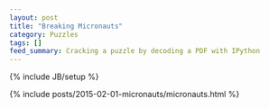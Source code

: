 ```yaml
---
layout: post
title: "Breaking Micronauts"
category: Puzzles
tags: []
feed_summary: Cracking a puzzle by decoding a PDF with IPython
---
```

{% include JB/setup %}

<style>
@media (min-width: 800px) {
 .input_prompt,
 .output_prompt {
  width:0px;
  position:relative;
  float:left;
  margin-top:3px
 }

 .output_prompt {
  left:-4em;
 }

 .input_prompt {
  left:-3.5em;
 }
 #page {
    padding: 2em 4.5em 1.5em 4.5em;
}

.output_stdout pre {
    max-height: 400px;
    overflow-wrap: break-word;
}
</style>

{% include posts/2015-02-01-micronauts/micronauts.html %}